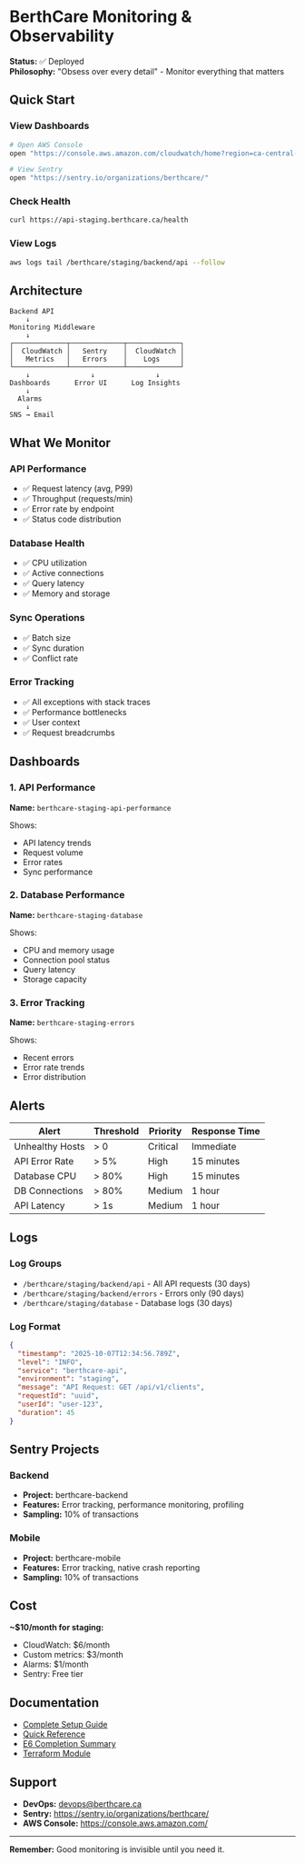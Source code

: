 # BerthCare Monitoring & Observability

**Status:** ✅ Deployed  
**Philosophy:** "Obsess over every detail" - Monitor everything that matters

## Quick Start

### View Dashboards
```bash
# Open AWS Console
open "https://console.aws.amazon.com/cloudwatch/home?region=ca-central-1#dashboards:"

# View Sentry
open "https://sentry.io/organizations/berthcare/"
```

### Check Health
```bash
curl https://api-staging.berthcare.ca/health
```

### View Logs
```bash
aws logs tail /berthcare/staging/backend/api --follow
```

## Architecture

```
Backend API
    ↓
Monitoring Middleware
    ↓
┌─────────────┬─────────────┬─────────────┐
│  CloudWatch │   Sentry    │  CloudWatch │
│   Metrics   │   Errors    │    Logs     │
└─────────────┴─────────────┴─────────────┘
    ↓               ↓               ↓
Dashboards      Error UI      Log Insights
    ↓
  Alarms
    ↓
SNS → Email
```

## What We Monitor

### API Performance
- ✅ Request latency (avg, P99)
- ✅ Throughput (requests/min)
- ✅ Error rate by endpoint
- ✅ Status code distribution

### Database Health
- ✅ CPU utilization
- ✅ Active connections
- ✅ Query latency
- ✅ Memory and storage

### Sync Operations
- ✅ Batch size
- ✅ Sync duration
- ✅ Conflict rate

### Error Tracking
- ✅ All exceptions with stack traces
- ✅ Performance bottlenecks
- ✅ User context
- ✅ Request breadcrumbs

## Dashboards

### 1. API Performance
**Name:** `berthcare-staging-api-performance`

Shows:
- API latency trends
- Request volume
- Error rates
- Sync performance

### 2. Database Performance
**Name:** `berthcare-staging-database`

Shows:
- CPU and memory usage
- Connection pool status
- Query latency
- Storage capacity

### 3. Error Tracking
**Name:** `berthcare-staging-errors`

Shows:
- Recent errors
- Error rate trends
- Error distribution

## Alerts

| Alert | Threshold | Priority | Response Time |
|-------|-----------|----------|---------------|
| Unhealthy Hosts | > 0 | Critical | Immediate |
| API Error Rate | > 5% | High | 15 minutes |
| Database CPU | > 80% | High | 15 minutes |
| DB Connections | > 80% | Medium | 1 hour |
| API Latency | > 1s | Medium | 1 hour |

## Logs

### Log Groups
- `/berthcare/staging/backend/api` - All API requests (30 days)
- `/berthcare/staging/backend/errors` - Errors only (90 days)
- `/berthcare/staging/database` - Database logs (30 days)

### Log Format
```json
{
  "timestamp": "2025-10-07T12:34:56.789Z",
  "level": "INFO",
  "service": "berthcare-api",
  "environment": "staging",
  "message": "API Request: GET /api/v1/clients",
  "requestId": "uuid",
  "userId": "user-123",
  "duration": 45
}
```

## Sentry Projects

### Backend
- **Project:** berthcare-backend
- **Features:** Error tracking, performance monitoring, profiling
- **Sampling:** 10% of transactions

### Mobile
- **Project:** berthcare-mobile
- **Features:** Error tracking, native crash reporting
- **Sampling:** 10% of transactions

## Cost

**~$10/month for staging:**
- CloudWatch: $6/month
- Custom metrics: $3/month
- Alarms: $1/month
- Sentry: Free tier

## Documentation

- [Complete Setup Guide](docs/monitoring-setup.md)
- [Quick Reference](docs/monitoring-quick-reference.md)
- [E6 Completion Summary](docs/E6-completion-summary.md)
- [Terraform Module](terraform/modules/monitoring/README.md)

## Support

- **DevOps:** devops@berthcare.ca
- **Sentry:** https://sentry.io/organizations/berthcare/
- **AWS Console:** https://console.aws.amazon.com/

---

**Remember:** Good monitoring is invisible until you need it.
